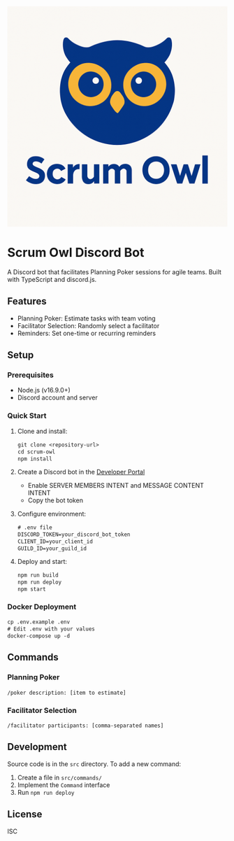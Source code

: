 ![Scrum Owl Logo](assets/icons/logo.png)

# Scrum Owl Discord Bot

A Discord bot that facilitates Planning Poker sessions for agile teams. Built with TypeScript and discord.js.

## Features

- Planning Poker: Estimate tasks with team voting
- Facilitator Selection: Randomly select a facilitator
- Reminders: Set one-time or recurring reminders

## Setup

### Prerequisites

- Node.js (v16.9.0+)
- Discord account and server

### Quick Start

1. Clone and install:

   ```
   git clone <repository-url>
   cd scrum-owl
   npm install
   ```

2. Create a Discord bot in the [Developer Portal](https://discord.com/developers/applications)
    - Enable SERVER MEMBERS INTENT and MESSAGE CONTENT INTENT
    - Copy the bot token

3. Configure environment:

   ```
   # .env file
   DISCORD_TOKEN=your_discord_bot_token
   CLIENT_ID=your_client_id
   GUILD_ID=your_guild_id
   ```

4. Deploy and start:
   ```
   npm run build
   npm run deploy
   npm start
   ```

### Docker Deployment

```
cp .env.example .env
# Edit .env with your values
docker-compose up -d
```

## Commands

### Planning Poker

```
/poker description: [item to estimate]
```

### Facilitator Selection

```
/facilitator participants: [comma-separated names]
```

## Development

Source code is in the `src` directory. To add a new command:

1. Create a file in `src/commands/`
2. Implement the `Command` interface
3. Run `npm run deploy`

## License

ISC
